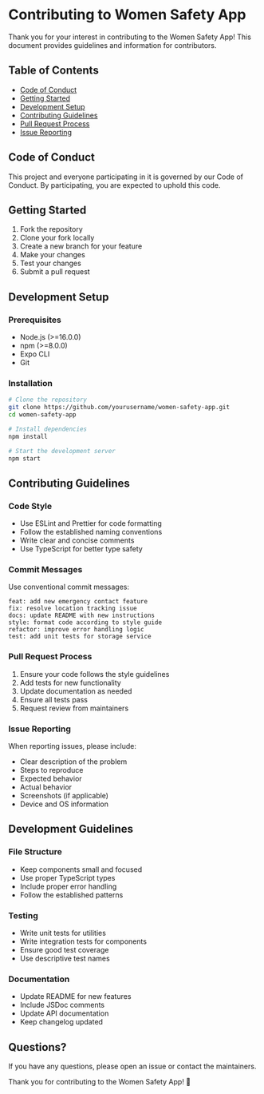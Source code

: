 # Contributing to Women Safety App

Thank you for your interest in contributing to the Women Safety App! This document provides guidelines and information for contributors.

## Table of Contents

- [Code of Conduct](#code-of-conduct)
- [Getting Started](#getting-started)
- [Development Setup](#development-setup)
- [Contributing Guidelines](#contributing-guidelines)
- [Pull Request Process](#pull-request-process)
- [Issue Reporting](#issue-reporting)

## Code of Conduct

This project and everyone participating in it is governed by our Code of Conduct. By participating, you are expected to uphold this code.

## Getting Started

1. Fork the repository
2. Clone your fork locally
3. Create a new branch for your feature
4. Make your changes
5. Test your changes
6. Submit a pull request

## Development Setup

### Prerequisites

- Node.js (>=16.0.0)
- npm (>=8.0.0)
- Expo CLI
- Git

### Installation

```bash
# Clone the repository
git clone https://github.com/yourusername/women-safety-app.git
cd women-safety-app

# Install dependencies
npm install

# Start the development server
npm start
```

## Contributing Guidelines

### Code Style

- Use ESLint and Prettier for code formatting
- Follow the established naming conventions
- Write clear and concise comments
- Use TypeScript for better type safety

### Commit Messages

Use conventional commit messages:

```
feat: add new emergency contact feature
fix: resolve location tracking issue
docs: update README with new instructions
style: format code according to style guide
refactor: improve error handling logic
test: add unit tests for storage service
```

### Pull Request Process

1. Ensure your code follows the style guidelines
2. Add tests for new functionality
3. Update documentation as needed
4. Ensure all tests pass
5. Request review from maintainers

### Issue Reporting

When reporting issues, please include:

- Clear description of the problem
- Steps to reproduce
- Expected behavior
- Actual behavior
- Screenshots (if applicable)
- Device and OS information

## Development Guidelines

### File Structure

- Keep components small and focused
- Use proper TypeScript types
- Include proper error handling
- Follow the established patterns

### Testing

- Write unit tests for utilities
- Write integration tests for components
- Ensure good test coverage
- Use descriptive test names

### Documentation

- Update README for new features
- Include JSDoc comments
- Update API documentation
- Keep changelog updated

## Questions?

If you have any questions, please open an issue or contact the maintainers.

Thank you for contributing to the Women Safety App! 🚀

